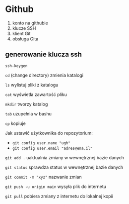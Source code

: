 Github
======

1. konto na githubie
1. klucze SSH
1. klient Git
1. obsługa Gita 

## generowanie klucza ssh

`ssh-keygen`

`cd` (change directory)
 zmienia katalogi

 `ls` wylistuj pliki z katalogu

 `cat` wyświetla zawartość pliku

`mkdir` tworzy katalog

`tab` uzupełnia w bashu

`cp` kopiuje

Jak ustawić użytkownika do repozytorium:

- `git config user.name "ugh"`
- `git config user.email "adres@ema.il"`

`git add .` uaktualnia zmiany w wewnętrznej bazie danych

`git status` sprawdza status w wewnętrznej bazie danych

`git commit -m "xyz"` nazwanie zmian 

`git push -u origin main` wysyła plik do internetu

`git pull` pobiera zmiany z internetu do lokalnej kopii

